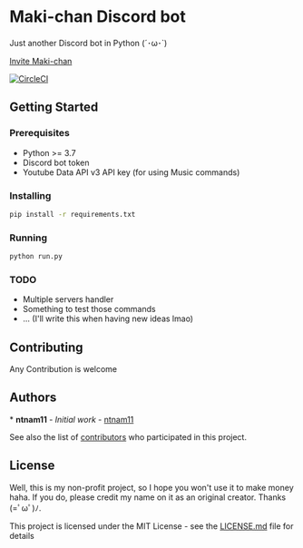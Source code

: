 # Maki-chan Discord bot

Just another Discord bot in Python (´･ω･`)

[Invite Maki-chan](https://discordapp.com/api/oauth2/authorize?client_id=317615875547070464&permissions=70646848&scope=bot)

[![CircleCI](https://circleci.com/gh/ntnam11/maki-chan/tree/master.svg?style=svg)](https://circleci.com/gh/ntnam11/maki-chan/tree/master)

## Getting Started

### Prerequisites

- Python >= 3.7
- Discord bot token
- Youtube Data API v3 API key (for using Music commands)

### Installing

```bash
pip install -r requirements.txt
```

### Running

```bash
python run.py
```

### TODO
- Multiple servers handler
- Something to test those commands
- ... (I'll write this when having new ideas lmao)

## Contributing

Any Contribution is welcome

## Authors

\* **ntnam11** - *Initial work* - [ntnam11](https://github.com/ntnam11)

See also the list of [contributors](https://github.com/maki-chan/contributors) who participated in this project.

## License

Well, this is my non-profit project, so I hope you won't use it to make money haha.
If you do, please credit my name on it as an original creator. Thanks (=ﾟωﾟ)ﾉ.

This project is licensed under the MIT License - see the [LICENSE.md](LICENSE.md) file for details
